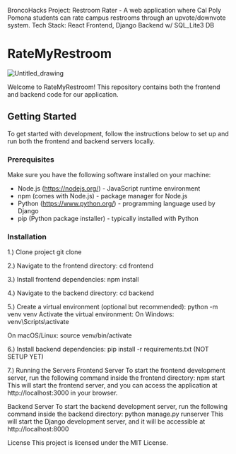 BroncoHacks Project: Restroom Rater - A web application where Cal Poly Pomona students can rate campus restrooms through an upvote/downvote system. 
Tech Stack: React Frontend, Django Backend w/ SQL_Lite3 DB

# RateMyRestroom
![Untitled_drawing](https://github.com/larrylaa/BroncoHacks24_Project/assets/137100338/05fa1638-49f8-4db1-8fcd-fc0a8731f008)

Welcome to RateMyRestroom! This repository contains both the frontend and backend code for our application.

## Getting Started

To get started with development, follow the instructions below to set up and run both the frontend and backend servers locally.

### Prerequisites

Make sure you have the following software installed on your machine:

- Node.js (https://nodejs.org/) - JavaScript runtime environment
- npm (comes with Node.js) - package manager for Node.js
- Python (https://www.python.org/) - programming language used by Django
- pip (Python package installer) - typically installed with Python

### Installation
1.) Clone project
git clone <repository-url>

2.) Navigate to the frontend directory:
cd frontend

3.) Install frontend dependencies:
npm install

4.) Navigate to the backend directory:
cd backend

5.) Create a virtual environment (optional but recommended):
python -m venv venv
Activate the virtual environment:
On Windows:
venv\Scripts\activate

On macOS/Linux:
source venv/bin/activate

6.) Install backend dependencies:
pip install -r requirements.txt (NOT SETUP YET)

7.) Running the Servers
Frontend Server
To start the frontend development server, run the following command inside the frontend directory:
npm start
This will start the frontend server, and you can access the application at http://localhost:3000 in your browser.

Backend Server
To start the backend development server, run the following command inside the backend directory:
python manage.py runserver
This will start the Django development server, and it will be accessible at http://localhost:8000

License
This project is licensed under the MIT License.
